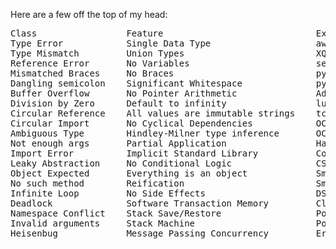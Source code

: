 Here are a few off the top of my head:

<pre>
Class                 Feature                             Example
Type Error            Single Data Type                    awk
Type Mismatch         Union Types                         XQuery
Reference Error       No Variables                        sed
Mismatched Braces     No Braces                           python
Dangling semicolon    Significant Whitespace              python
Buffer Overflow       No Pointer Arithmetic               Ada
Division by Zero      Default to infinity                 lua
Circular Reference    All values are immutable strings    tcl
Circular Import       No Cyclical Dependencies            OCaml
Ambiguous Type        Hindley-Milner type inference       OCaml
Not enough args       Partial Application                 Haxe
Import Error          Implicit Standard Library           Coldfusion
Leaky Abstraction     No Conditional Logic                CSS
Object Expected       Everything is an object             SmallTalk
No such method        Reification                         SmallTalk
Infinite Loop         No Side Effects                     DSSSL
Deadlock              Software Transaction Memory         Clojure
Namespace Conflict    Stack Save/Restore                  PostScript
Invalid arguments     Stack Machine                       PostScript
Heisenbug             Message Passing Concurrency         Erlang
</pre>

